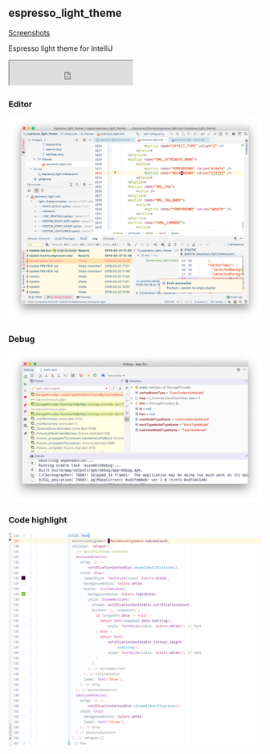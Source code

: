 ## espresso_light_theme

[Screenshots](PREVIEW.md)

<!-- Plugin description -->
Espresso light theme for IntelliJ
<!-- Plugin description end -->

<iframe width="245px" height="48px" src="https://plugins.jetbrains.com/embeddable/install/12317"></iframe>

### Editor
![Espresso light theme editor window](/docs/screenshots/editor.png)

### Debug
![Espresso light theme debug window](/docs/screenshots/debug_window.png)

### Code highlight
![Espresso light theme code highlight](/docs/screenshots/brace_highlight.gif)

